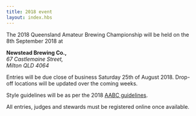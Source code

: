 ```yaml
---
title: 2018 event
layout: index.hbs
---
```


The 2018 Queensland Amateur Brewing Championship will be held on the 8th September 2018 at

**Newstead Brewing Co.,**  
*67 Castlemaine Street,*  
*Milton QLD 4064*

Entries will be due close of business Saturday 25th of August 2018.  Drop-off locations will be updated over the coming weeks.

Style guidelines will be as per the 2018 [AABC guidelines](http://aabc.org.au/docs/AABC2017StyleGuidelines.pdf).

All entries, judges and stewards must be registered online once available.
